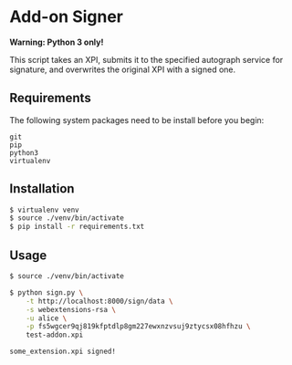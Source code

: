 Add-on Signer
===================

**Warning: Python 3 only!**

This script takes an XPI, submits it to the specified autograph service for signature, and overwrites the original XPI with a signed one.

## Requirements ##

The following system packages need to be install before you begin:
```
git
pip
python3
virtualenv
```

## Installation ##
```bash
$ virtualenv venv
$ source ./venv/bin/activate
$ pip install -r requirements.txt
```

## Usage ##
```bash
$ source ./venv/bin/activate

$ python sign.py \
    -t http://localhost:8000/sign/data \
    -s webextensions-rsa \
    -u alice \
    -p fs5wgcer9qj819kfptdlp8gm227ewxnzvsuj9ztycsx08hfhzu \
    test-addon.xpi

some_extension.xpi signed!
```
